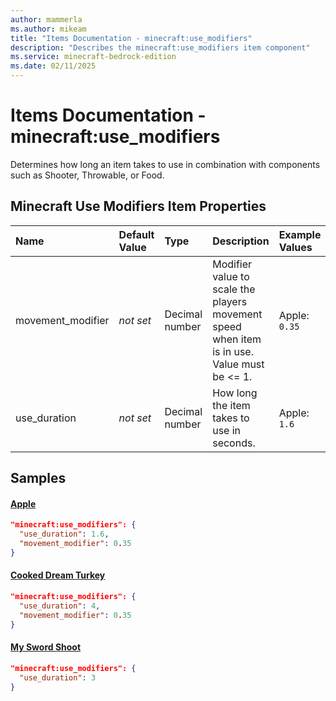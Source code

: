 ```yaml
---
author: mammerla
ms.author: mikeam
title: "Items Documentation - minecraft:use_modifiers"
description: "Describes the minecraft:use_modifiers item component"
ms.service: minecraft-bedrock-edition
ms.date: 02/11/2025 
---
```


# Items Documentation - minecraft:use_modifiers

Determines how long an item takes to use in combination with components such as Shooter, Throwable, or Food.


## Minecraft Use Modifiers Item Properties

|Name       |Default Value |Type |Description |Example Values |
|:----------|:-------------|:----|:-----------|:------------- |
| movement_modifier | *not set* | Decimal number | Modifier value to scale the players movement speed when item is in use. Value must be <= 1. | Apple: `0.35` | 
| use_duration | *not set* | Decimal number | How long the item takes to use in seconds. | Apple: `1.6` | 

## Samples

#### [Apple](https://github.com/Mojang/bedrock-samples/tree/preview/behavior_pack/items/apple.json)


```json
"minecraft:use_modifiers": {
  "use_duration": 1.6,
  "movement_modifier": 0.35
}
```

#### [Cooked Dream Turkey](https://github.com/microsoft/minecraft-samples/tree/main/casual_creator/chill_dreams/1_dream_turkey/behavior_packs/mamm_cds/items/cooked_dream_turkey.json)


```json
"minecraft:use_modifiers": {
  "use_duration": 4,
  "movement_modifier": 0.35
}
```

#### [My Sword Shoot](https://github.com/microsoft/minecraft-samples/tree/main/custom_items/behavior_packs/custom_item/items/my_sword_shoot.json)


```json
"minecraft:use_modifiers": {
  "use_duration": 3
}
```
